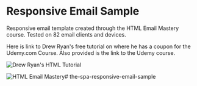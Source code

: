 # Responsive Email Sample
Responsive email template created through the HTML Email Mastery course. Tested on 82 email clients and devices.

Here is link to Drew Ryan's free tutorial on where he has a coupon for the Udemy.com Course. Also provided is the link to the Udemy course.

![Drew Ryan's HTML Tutorial](https://w3newbie.com/html-email-mastery-course-coupon/ "HTML Email Mastery Course Coupon")

![HTML Email Mastery](https://www.udemy.com/course/html-email/ "HTML Email Mastery Course")# the-spa-responsive-email-sample
